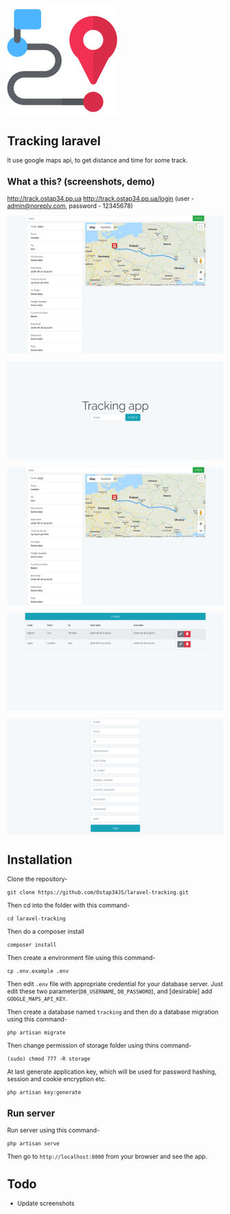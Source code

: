 <p align="left"><img src="public/img/route.png"></p>

# Tracking laravel

It use google maps api, to get distance and time for some track.

## What a this? (screenshots, demo)
http://track.ostap34.pp.ua
http://track.ostap34.pp.ua/login (user - admin@noreply.com, password - 12345678)

![app screenshot1](screenshot.png)

![app screenshot1](screenshot1.png)

![app screenshot2](screenshot.png)

![app screenshot3](screenshot2.png)

![app screenshot4](screenshot3.png)

# Installation

Clone the repository-
```
git clone https://github.com/Ostap34JS/laravel-tracking.git
```

Then cd into the folder with this command-
```
cd laravel-tracking
```

Then do a composer install
```
composer install
```

Then create a environment file using this command-
```
cp .env.example .env
```

Then edit `.env` file with appropriate credential for your database server. Just edit these two parameter(`DB_USERNAME`, `DB_PASSWORD`), and [desirable] add `GOOGLE_MAPS_API_KEY`.

Then create a database named `tracking` and then do a database migration using this command-
```
php artisan migrate
```

Then change permission of storage folder using thins command-
```
(sudo) chmod 777 -R storage
```

At last generate application key, which will be used for password hashing, session and cookie encryption etc.
```
php artisan key:generate
```

## Run server

Run server using this command-
```
php artisan serve
```

Then go to `http://localhost:8000` from your browser and see the app.

# Todo 
- Update screenshots
